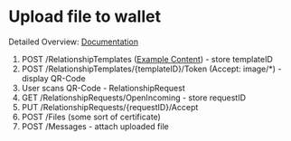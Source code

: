 # Upload file to wallet

Detailed Overview: [Documentation](https://github.com/idas-solutions/connector-documentation-dc/blob/master/Connector_Integration_Guide.md)

1. POST /RelationshipTemplates ([Example Content](https://github.com/idas-solutions/connector-documentation-dc/blob/master/examples/RelationshipTemplates/template_daad_fill.json)) - store templateID
1. POST /RelationshipTemplates/{templateID}/Token (Accept: image/\*) - display QR-Code
1. User scans QR-Code - RelationshipRequest
1. GET /RelationshipRequests/OpenIncoming - store requestID
1. PUT /RelationshipRequests/{requestID}/Accept
1. POST /Files (some sort of certificate)
1. POST /Messages - attach uploaded file
